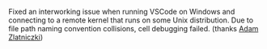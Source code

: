 Fixed an interworking issue when running VSCode on Windows and connecting to a remote kernel that runs on some Unix distribution. Due to file path naming convention collisions, cell debugging failed.
(thanks [Adam Zlatniczki](https://github.com/adam-zlatniczki))
